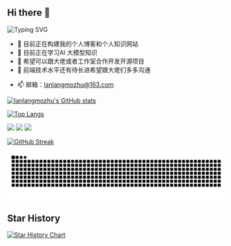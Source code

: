 ## Hi there 👋

<!--
**lanlangmozhu/lanlangmozhu** is a ✨ _special_ ✨ repository because its `README.md` (this file) appears on your GitHub profile.

Here are some ideas to get you started:


- 🔭 I’m currently working on ...
- 🌱 I’m currently learning ...
- 👯 I’m looking to collaborate on ...
- 🤔 I’m looking for help with ...
- 💬 Ask me about ...
- 📫 How to reach me: ...
- 😄 Pronouns: ...
- ⚡ Fun fact: ...
-->
![Typing SVG](https://readme-typing-svg.demolab.com/?lines=👋Hi+大家好!+我是蓝狼墨竹)
- 🔭 目前正在构建我的个人博客和个人知识网站
- 🌱 目前正在学习AI 大模型知识
- 👯 希望可以跟大佬或者工作室合作开发开源项目
- 🤔 前端技术水平还有待长进希望跟大佬们多多沟通
<!--- 💬  -->
- 📫 邮箱：lanlangmozhu@163.com
<!-- - 😄 Pronouns: ... -->
<!-- - ⚡ Fun fact: ... -->

<!-- GitHub 打字特效 -->
<!-- ![Typing SVG](https://readme-typing-svg.demolab.com/?lines=👋Hi+there+!I'm+lanlang+mozhu) -->

<!-- GitHub 统计卡片 -->
<a href="#"> ![lanlangmozhu's GitHub stats](https://github-readme-stats.vercel.app/api?username=lanlangmozhu) </a>

<!-- GitHub 使用语言统计 -->
<a href="#"> ![Top Langs](https://github-readme-stats.vercel.app/api/top-langs/?username=lanlangmozhu&size_weight=0.5&count_weight=0.5&langs_count=8) </a>

<!-- GitHub Gist Pins --> 
<!-- <a href="https://github.com/lanlangmozhu/lanlangmozhu.github.io">
  <img align="center" src="https://github-readme-stats.vercel.app/api/pin/?username=lanlangmozhu&repo=lanlangmozhu.github.io&theme=default" />
<a href="https://github.com/lanlangmozhu/q-utils">
  <img align="center" src="https://github-readme-stats.vercel.app/api/pin/?username=lanlangmozhu&repo=q-utils&theme=default" /> -->
  
<!-- GitHub 资料奖杯 --> 
<!-- [![trophy](https://github-profile-trophy.vercel.app/?username=lanlangmozhu&row=1&margin-w=10&theme=dark_lover)](https://github.com/ryo-ma/github-profile-trophy) -->

<!-- GitHub 徽章 --> 
<img src="https://img.shields.io/badge/-HTML5-E34F26?style=flat-square&logo=html5&logoColor=white" /> 
<img src="https://img.shields.io/badge/-CSS3-1572B6?style=flat-square&logo=css3" /> 
<img src="https://img.shields.io/badge/-JavaScript-oringe?style=flat-square&logo=javascript" />

<!-- GitHub 访客徽章 --> 
 <!-- ![visitors](https://visitor-badge.glitch.me/badge?page_id=lanlangmozhu.visitor-badge&left_color=green&right_color=red) -->

<!-- GitHub 活动统计图 --> 
<!-- ![lanlangmozhu github activity graph](https://github-readme-activity-graph.vercel.app/graph?username=lanlangmozhu&theme=xcode) -->

<!-- GitHub 修仙系列统计卡片 --> 
<!-- ![lanlangmozhu GitHub stats](https://github-immortality.vercel.app/api?username=lanlangmozhu) -->


<!-- GitHub 连续打卡次数 --> 
[![GitHub Streak](https://streak-stats.demolab.com?user=lanlangmozhu&theme=dark&locale=zh_Hans&short_numbers=true&date_format=%5BY.%5Dn.j)](https://git.io/streak-stats)

<!-- GitHub 社交统计 --> 
<!-- ![csdn](https://stats.justsong.cn/api/csdn?username=lanlangmozhu&cn=true) -->

<!-- GitHub 贪吃蛇 --> 
<picture>
  <source media="(prefers-color-scheme: dark)" srcset="https://raw.githubusercontent.com/lanlangmozhu/lanlangmozhu/output/github-contribution-grid-snake-dark.svg">
  <source media="(prefers-color-scheme: light)" srcset="https://raw.githubusercontent.com/lanlangmozhu/lanlangmozhu/output/github-contribution-grid-snake.svg">
  <img alt="github contribution grid snake animation" src="https://raw.githubusercontent.com/lanlangmozhu/lanlangmozhu/output/github-contribution-grid-snake.svg">
</picture>

## Star History
<!-- GitHub Star History -->
[![Star History Chart](https://api.star-history.com/svg?repos=lanlangmozhu/q-utils&type=Date)](https://www.star-history.com/#lanlangmozhu/q-utils&Date)

<!-- 博客文章同步  -->
<!-- blog-post-workflow.yml -->
<!-- GitHub  贡献者列表 -->
<!-- ## Contributors -->
<!-- https://allcontributors.org/docs/en/bot/installation -->
<!-- ALL-CONTRIBUTORS-LIST:START - Do not remove or modify this section -->
<!-- prettier-ignore-start -->
<!-- markdownlint-disable -->

<!-- markdownlint-restore -->
<!-- prettier-ignore-end -->

<!-- ALL-CONTRIBUTORS-LIST:END -->
<!-- 
[![All Contributors](https://img.shields.io/github/all-contributors/projectOwner/q-utils?color=ee8449&style=flat-square)](#contributors) -->
